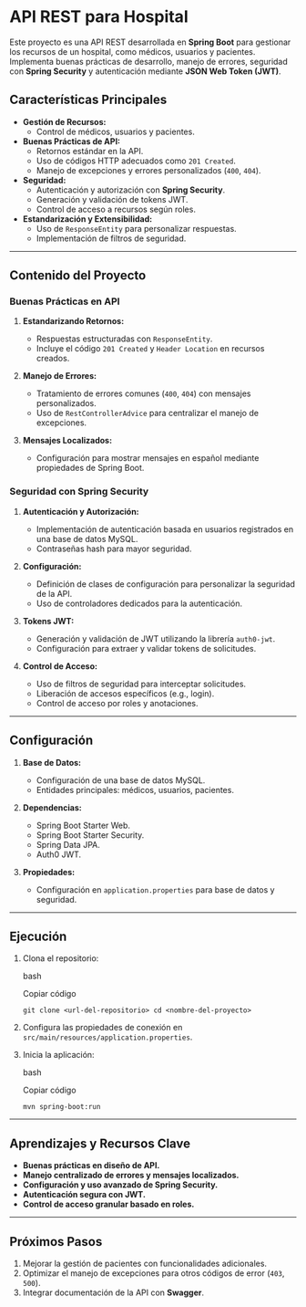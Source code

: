 # API REST para Hospital

Este proyecto es una API REST desarrollada en **Spring Boot** para gestionar los recursos de un hospital, como médicos, usuarios y pacientes. Implementa buenas prácticas de desarrollo, manejo de errores, seguridad con **Spring Security** y autenticación mediante **JSON Web Token (JWT)**.

## Características Principales

-   **Gestión de Recursos:**
    -   Control de médicos, usuarios y pacientes.
-   **Buenas Prácticas de API:**
    -   Retornos estándar en la API.
    -   Uso de códigos HTTP adecuados como `201 Created`.
    -   Manejo de excepciones y errores personalizados (`400`, `404`).
-   **Seguridad:**
    -   Autenticación y autorización con **Spring Security**.
    -   Generación y validación de tokens JWT.
    -   Control de acceso a recursos según roles.
-   **Estandarización y Extensibilidad:**
    -   Uso de `ResponseEntity` para personalizar respuestas.
    -   Implementación de filtros de seguridad.

----------

## Contenido del Proyecto

### Buenas Prácticas en API

1.  **Estandarizando Retornos:**
    
    -   Respuestas estructuradas con `ResponseEntity`.
    -   Incluye el código `201 Created` y `Header Location` en recursos creados.
2.  **Manejo de Errores:**
    
    -   Tratamiento de errores comunes (`400`, `404`) con mensajes personalizados.
    -   Uso de `RestControllerAdvice` para centralizar el manejo de excepciones.
3.  **Mensajes Localizados:**
    
    -   Configuración para mostrar mensajes en español mediante propiedades de Spring Boot.

### Seguridad con Spring Security

1.  **Autenticación y Autorización:**
    
    -   Implementación de autenticación basada en usuarios registrados en una base de datos MySQL.
    -   Contraseñas hash para mayor seguridad.
2.  **Configuración:**
    
    -   Definición de clases de configuración para personalizar la seguridad de la API.
    -   Uso de controladores dedicados para la autenticación.
3.  **Tokens JWT:**
    
    -   Generación y validación de JWT utilizando la librería `auth0-jwt`.
    -   Configuración para extraer y validar tokens de solicitudes.
4.  **Control de Acceso:**
    
    -   Uso de filtros de seguridad para interceptar solicitudes.
    -   Liberación de accesos específicos (e.g., login).
    -   Control de acceso por roles y anotaciones.

----------

## Configuración

1.  **Base de Datos:**
    
    -   Configuración de una base de datos MySQL.
    -   Entidades principales: médicos, usuarios, pacientes.
2.  **Dependencias:**
    
    -   Spring Boot Starter Web.
    -   Spring Boot Starter Security.
    -   Spring Data JPA.
    -   Auth0 JWT.
3.  **Propiedades:**
    
    -   Configuración en `application.properties` para base de datos y seguridad.

----------

## Ejecución

1.  Clona el repositorio:
    
    bash
    
    Copiar código
    
    `git clone <url-del-repositorio>
    cd <nombre-del-proyecto>` 
    
2.  Configura las propiedades de conexión en `src/main/resources/application.properties`.
    
3.  Inicia la aplicación:
    
    bash
    
    Copiar código
    
    `mvn spring-boot:run` 
    

----------

## Aprendizajes y Recursos Clave

-   **Buenas prácticas en diseño de API.**
-   **Manejo centralizado de errores y mensajes localizados.**
-   **Configuración y uso avanzado de Spring Security.**
-   **Autenticación segura con JWT.**
-   **Control de acceso granular basado en roles.**

----------

## Próximos Pasos

1.  Mejorar la gestión de pacientes con funcionalidades adicionales.
2.  Optimizar el manejo de excepciones para otros códigos de error (`403`, `500`).
3.  Integrar documentación de la API con **Swagger**.
